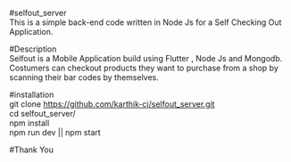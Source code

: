 #selfout_server   
This is a simple back-end code written in Node Js for a Self Checking Out Application.

#Description   
Selfout is a Mobile Application build using Flutter , Node Js and Mongodb.
Costumers can checkout products they want to purchase from a shop by scanning their bar codes by themselves.

#installation   
git clone https://github.com/karthik-cj/selfout_server.git  
cd selfout_server/  
npm install  
npm run dev || npm start  

#Thank You
